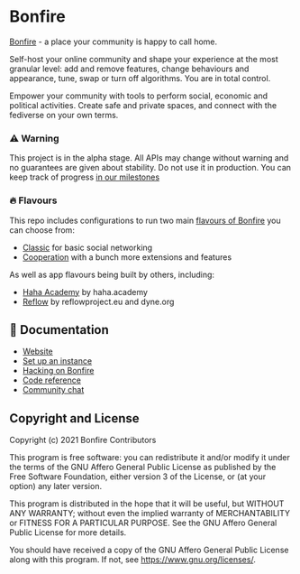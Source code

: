 # Bonfire 

[Bonfire](https://bonfirenetworks.org/) - a place your community is happy to call home.

Self-host your online community and shape your experience at the most granular level: add and remove features, change behaviours and appearance, tune, swap or turn off algorithms. You are in total control.

Empower your community with tools to perform social, economic and political activities. Create safe and private spaces, and connect with the fediverse on your own terms.

### ⚠️ Warning
This project is in the alpha stage. All APIs may change without warning and no guarantees are given about stability. Do not use it in production. You can keep track of progress [in our milestones](https://github.com/bonfire-networks/bonfire-app/milestones)

### 🔥 Flavours
This repo includes configurations to run two main [flavours of Bonfire](https://bonfirenetworks.org/use-bonfire/) you can choose from:
* [Classic](https://github.com/bonfire-networks/bonfire-app/tree/main/flavours/classic) for basic social networking
* [Cooperation](https://github.com/bonfire-networks/bonfire-app/tree/main/flavours/cooperation) with a bunch more extensions and features 

As well as app flavours being built by others, including: 
* [Haha Academy](https://github.com/bonfire-networks/bonfire-app/tree/main/flavours/haha) by haha.academy 
* [Reflow](https://github.com/bonfire-networks/bonfire-app/tree/main/flavours/reflow) by reflowproject.eu and dyne.org


## 📖 Documentation

* [Website](https://bonfirenetworks.org) 
* [Set up an instance](docs/DEPLOY.md) 
* [Hacking on Bonfire](docs/HACKING.md) 
* [Code reference](https://doc.bonfirenetworks.org/api-reference.html#content) 
* [Community chat](https://matrix.to/#/%23bonfire-networks:matrix.org) 


## Copyright and License

Copyright (c) 2021 Bonfire Contributors

This program is free software: you can redistribute it and/or modify
it under the terms of the GNU Affero General Public License as
published by the Free Software Foundation, either version 3 of the
License, or (at your option) any later version.

This program is distributed in the hope that it will be useful, but
WITHOUT ANY WARRANTY; without even the implied warranty of
MERCHANTABILITY or FITNESS FOR A PARTICULAR PURPOSE.  See the GNU
Affero General Public License for more details.

You should have received a copy of the GNU Affero General Public
License along with this program.  If not, see <https://www.gnu.org/licenses/>.
